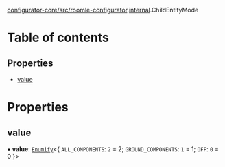 [configurator-core/src/roomle-configurator](../modules/configurator_core_src_roomle_configurator.md).[internal](../modules/configurator_core_src_roomle_configurator._internal_.md).ChildEntityMode

# Table of contents

## Properties

- [value](configurator_core_src_roomle_configurator._internal_.ChildEntityMode.md#value)

# Properties

## value

• **value**: [`Enumify`](../modules/configurator_core_src_configurator._internal_.md#enumify)<{ `ALL_COMPONENTS`: ``2`` = 2; `GROUND_COMPONENTS`: ``1`` = 1; `OFF`: ``0`` = 0 }\>

